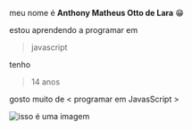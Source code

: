 meu nome é **Anthony Matheus Otto de Lara** :grin:
 
estou aprendendo a programar em
>javascript

tenho
>14 anos

gosto muito de 
< programar em JavasScript >

![isso é uma imagem](https://img.shields.io/badge/JavaScript-323330?style=for-the-badge&logo=javascript&logoColor=F7DF1E)
